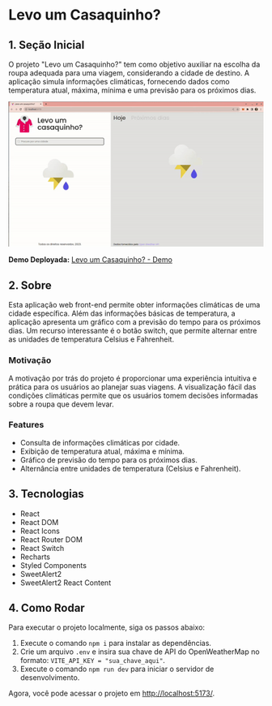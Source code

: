 # Levo um Casaquinho?

## 1. Seção Inicial

O projeto "Levo um Casaquinho?" tem como objetivo auxiliar na escolha da roupa adequada para uma viagem, considerando a cidade de destino. A aplicação simula informações climáticas, fornecendo dados como temperatura atual, máxima, mínima e uma previsão para os próximos dias.

![Projeto Funcionando](./src/images/gif-projeto-25.gif)

**Demo Deployada:** [Levo um Casaquinho? - Demo](https://projeto25-levo-um-casaquinho-two.vercel.app/)

## 2. Sobre

Esta aplicação web front-end permite obter informações climáticas de uma cidade específica. Além das informações básicas de temperatura, a aplicação apresenta um gráfico com a previsão do tempo para os próximos dias. Um recurso interessante é o botão switch, que permite alternar entre as unidades de temperatura Celsius e Fahrenheit.

### Motivação

A motivação por trás do projeto é proporcionar uma experiência intuitiva e prática para os usuários ao planejar suas viagens. A visualização fácil das condições climáticas permite que os usuários tomem decisões informadas sobre a roupa que devem levar.

### Features

- Consulta de informações climáticas por cidade.
- Exibição de temperatura atual, máxima e mínima.
- Gráfico de previsão do tempo para os próximos dias.
- Alternância entre unidades de temperatura (Celsius e Fahrenheit).

## 3. Tecnologias

- React
- React DOM
- React Icons
- React Router DOM
- React Switch
- Recharts
- Styled Components
- SweetAlert2
- SweetAlert2 React Content

## 4. Como Rodar

Para executar o projeto localmente, siga os passos abaixo:

1. Execute o comando `npm i` para instalar as dependências.
2. Crie um arquivo `.env` e insira sua chave de API do OpenWeatherMap no formato: `VITE_API_KEY = "sua_chave_aqui"`.
3. Execute o comando `npm run dev` para iniciar o servidor de desenvolvimento.

Agora, você pode acessar o projeto em [http://localhost:5173/](http://localhost:5173/).
